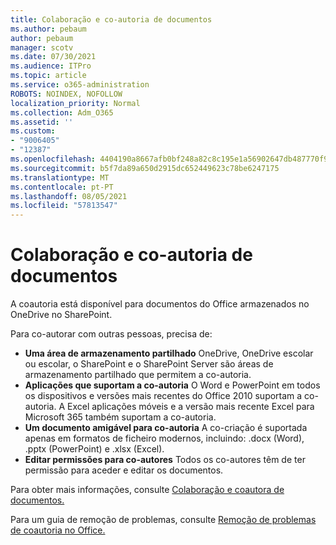 ```yaml
---
title: Colaboração e co-autoria de documentos
ms.author: pebaum
author: pebaum
manager: scotv
ms.date: 07/30/2021
ms.audience: ITPro
ms.topic: article
ms.service: o365-administration
ROBOTS: NOINDEX, NOFOLLOW
localization_priority: Normal
ms.collection: Adm_O365
ms.assetid: ''
ms.custom:
- "9006405"
- "12387"
ms.openlocfilehash: 4404190a8667afb0bf248a82c8c195e1a56902647db487770f93888445182b2d
ms.sourcegitcommit: b5f7da89a650d2915dc652449623c78be6247175
ms.translationtype: MT
ms.contentlocale: pt-PT
ms.lasthandoff: 08/05/2021
ms.locfileid: "57813547"
---
```

# <a name="document-collaboration-and-co-authoring"></a>Colaboração e co-autoria de documentos

A coautoria está disponível para documentos do Office armazenados no OneDrive no SharePoint. 

Para co-autorar com outras pessoas, precisa de:    

- **Uma área de armazenamento partilhado** OneDrive, OneDrive escolar ou escolar, o SharePoint e o SharePoint Server são áreas de armazenamento partilhado que permitem a co-autoria.
- **Aplicações que suportam a co-autoria** O Word e PowerPoint em todos os dispositivos e versões mais recentes do Office 2010 suportam a co-autoria. A Excel aplicações móveis e a versão mais recente Excel para Microsoft 365 também suportam a co-autoria.
- **Um documento amigável para co-autoria** A co-criação é suportada apenas em formatos de ficheiro modernos, incluindo: .docx (Word), .pptx (PowerPoint) e .xlsx (Excel).
- **Editar permissões para co-autores** Todos os co-autores têm de ter permissão para aceder e editar os documentos.

Para obter mais informações, consulte [Colaboração e coautora de documentos.](https://support.microsoft.com/office/document-collaboration-and-co-authoring-ee1509b4-1f6e-401e-b04a-782d26f564a4)

Para um guia de remoção de problemas, consulte [Remoção de problemas de coautoria no Office.](https://support.microsoft.com/office/troubleshoot-co-authoring-in-office-bd481512-3f3a-4b6d-b7eb-ebf9d3626ae7)

